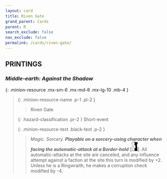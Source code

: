 ```yaml
---
layout: card
title: Riven Gate
grand_parent: Cards
parent: R
search_exclude: false
nav_exclude: false
permalink: /cards/riven-gate/
---
```


## PRINTINGS


### _Middle-earth: Against the Shadow_

{: .minion-resource .mx-sm-6 .mx-md-8 .mx-lg-10 .mb-4 }
> {: .minion-resource-name .p-1 .pl-2 }
> > <div class="hazard-mp"></div>
> > <div class="card-name">Riven Gate</div>
>
> {: .hazard-classification .pr-2 }
> Short-event
>
> {: .minion-resource-text .black-text .p-2 }
> > _Magic._ _Sorcery._ ***Playable on a sorcery-using character when facing the automatic-attack at a Border-hold*** <nobr>[<img src="/assets/images/border-hold.svg">]</nobr>. All automatic-attacks at the site are canceled, and any influence attempt against a faction at the site this turn is modified by +2. Unless he is a Ringwraith, he makes a corruption check modified by -4. 
> 
